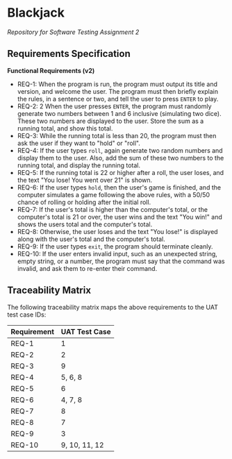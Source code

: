 # Blackjack

*Repository for Software Testing Assignment 2*

## Requirements Specification

**Functional Requirements (v2)**

- REQ-1: When the program is run, the program must output its title and version, and welcome the user. The program must then briefly explain the rules, in a sentence or two, and tell the user to press `ENTER` to play.
- REQ-2: 2 When the user presses `ENTER`, the program must randomly generate two numbers between 1 and 6 inclusive (simulating two dice). These two numbers are displayed to the user. Store the sum as a running total, and show this total.
- REQ-3: While the running total is less than 20, the program must then ask the user if they want to "hold" or "roll".
- REQ-4: If the user types `roll`, again generate two random numbers and display them to the user. Also, add the sum of these two numbers to the running total, and display the running total.
- REQ-5: If the running total is 22 or higher after a roll, the user loses, and the text "You lose! You went over 21" is shown.
- REQ-6: If the user types `hold`, then the user's game is finished, and the computer simulates a game following the above rules, with a 50/50 chance of rolling or holding after the initial roll.
- REQ-7: If the user's total is higher than the computer's total, or the computer's total is 21 or over, the user wins and the text "You win!" and shows the users total and the computer's total.
- REQ-8: Otherwise, the user loses and the text "You lose!" is displayed along with the user's total and the computer's total.
- REQ-9: If the user types `exit`, the program should terminate cleanly.
- REQ-10: If the user enters invalid input, such as an unexpected string, empty string, or a number, the program must say that the command was invalid, and ask them to re-enter their command.

## Traceability Matrix

The following traceability matrix maps the above requirements to the UAT test case IDs:

| Requirement | UAT Test Case |
| ----------- | ------------- |
| REQ-1       | 1             |
| REQ-2       | 2             |
| REQ-3       | 9             |
| REQ-4       | 5, 6, 8       |
| REQ-5       | 6             |
| REQ-6       | 4, 7, 8       |
| REQ-7       | 8             |
| REQ-8       | 7             |
| REQ-9       | 3             |
| REQ-10      | 9, 10, 11, 12 |